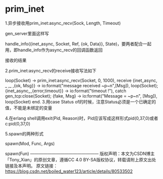 #  prim_inet 

1.异步接收用prim_inet:async_recv(Sock, Length, Timeout)

gen_server里面这样写

handle_info({inet_async, Socket, Ref, {ok, Data}}, State)，要两者配合一起用，即handle_info作为async_recv的回调函数返回

接收的结果

2.prim_inet:async_recv的receive接收写法如下

loop(Socket) ->
prim_inet:async_recv(Socket, 0, 1000),
receive
    {inet_async, _ ,_ ,{ok, Msg}} ->
        io:format("message received ~p~n",[Msg]),
        loop(Socket);
    {inet_async,_,_,{error,timeout}} ->
        io:format("timeout !"),
        catch gen_tcp:close(Socket);
    {fake, Msg} -> io:format("Message = ~p~n", [Msg]),
                   loop(Socket)
end.
3.用case Status of的时候，注意Status必须是一个已确定的值，不能是未绑定的变量

4.在erlang shell调用exit(Pid, Reason)时，Pid应该写成这样形式pid(0,37,0)或者c:pid(0,37,0)

5.spawn的两种形式

spawn(Mod, Func, Args)

spawn(Fun)
————————————————
版权声明：本文为CSDN博主「Tony_Xian」的原创文章，遵循CC 4.0 BY-SA版权协议，转载请附上原文出处链接及本声明。
原文链接：https://blog.csdn.net/boiled_water123/article/details/80533502